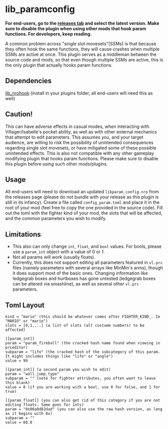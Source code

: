 # lib_paramconfig

**For end-users, go to the [releases tab](https://github.com/CSharpM7/lib_paramconfig/releases) and select the latest version. Make sure to disable the plugin when using other mods that hook param functions. For developers, keep reading.**

A common problem across "single slot movesets"(SSMs) is that because they often hook the same functions, they will cause crashes when multiple SSMs are active at once. This plugin serves as a middleman between the source code and mods, so that even though multiple SSMs are active, this is the only plugin that actually hooks param functions.

## Dependencies
[lib_nrohook](https://github.com/ultimate-research/nro-hook-plugin/releases) (install in your plugins folder, all end-users will need this as well)

## Caution!
This can have adverse effects in casual modes, when interacting with Villager/Isabelle's pocket ability, as well as with other external mechanics that attempt to edit parameters. This assumes you, and your target audience, are willing to risk the possibility of unintended consequences regarding single slot movesets, or have mitigated some of these possible unintended effects. This is also not compatible with any other gameplay modifying plugin that hooks param functions. Please make sure to disable this plugin before using such other mods/plugins.

## Usage
All end-users will need to download an updated `libparam_config.nro` from the releases page (please do not bundle with your release as this plugin is still in its infancy). Create a file called `config_param.toml` and place it in the root of your mod (feel free to copy the one provided in the source code). Fill out the toml with the fighter kind of your mod, the slots that will be affected, and the common parameters you wish to modify.

## Limitations
- This also can only change `int`, `float`, and `bool` values. For bools, please use a `param_int` object with a value of 0 or 1.
- Not all params will work (usually floats).
- Currently, this does not support editing all parameters featured in `vl.prc` files (namely parameters with several arrays like MinMin's arms), though it does support most of the basic ones. Changing information like ledgegrab boxes and hurtboxes has gone untested (ledgegrab boxes can be altered via smashline), as well as several other `vl.prc` parameters.

## Toml Layout

```
kind = "mario" (this should be whatever comes after FIGHTER_KIND_. Ie "MARIO" or "mario")
slots = [0,1,...] (a list of slots (alt costume numbers) to be affected)

[[param_int]]
param = "param_fireball" (the cracked hash name found when viewing in prceditor)
subparam = "life" (the cracked hash of the subcategory of this param. It might includes things like "life" or "angle")
value = 99 

[[param_int]] (a second param you wish to edit)
param = "wall_jump_type" 
subparam = "" (note for fighter attributes, you often want to leave this blank)
value = 0 (if you are working with a bool, use 0 for false, and 1 for true)

[[param_float]] (you can also get rid of this category if you are not editing floats. Same goes for ints)
param = "0x06a0d82dad" (you can also use the raw hash version, as long as it begins with 0x)
subparam = ""
value = 60.0
```
